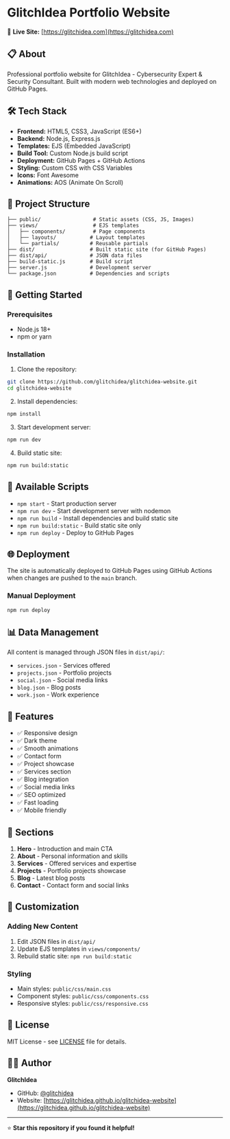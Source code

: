 # GlitchIdea Portfolio Website

🚀 **Live Site:** [https://glitchidea.com](https://glitchidea.com)

## 📋 About

Professional portfolio website for GlitchIdea - Cybersecurity Expert & Security Consultant. Built with modern web technologies and deployed on GitHub Pages.

## 🛠️ Tech Stack

- **Frontend:** HTML5, CSS3, JavaScript (ES6+)
- **Backend:** Node.js, Express.js
- **Templates:** EJS (Embedded JavaScript)
- **Build Tool:** Custom Node.js build script
- **Deployment:** GitHub Pages + GitHub Actions
- **Styling:** Custom CSS with CSS Variables
- **Icons:** Font Awesome
- **Animations:** AOS (Animate On Scroll)

## 📁 Project Structure

```
├── public/                 # Static assets (CSS, JS, Images)
├── views/                  # EJS templates
│   ├── components/         # Page components
│   ├── layouts/           # Layout templates
│   └── partials/          # Reusable partials
├── dist/                  # Built static site (for GitHub Pages)
├── dist/api/              # JSON data files
├── build-static.js        # Build script
├── server.js              # Development server
└── package.json           # Dependencies and scripts
```

## 🚀 Getting Started

### Prerequisites

- Node.js 18+ 
- npm or yarn

### Installation

1. Clone the repository:
```bash
git clone https://github.com/glitchidea/glitchidea-website.git
cd glitchidea-website
```

2. Install dependencies:
```bash
npm install
```

3. Start development server:
```bash
npm run dev
```

4. Build static site:
```bash
npm run build:static
```

## 📝 Available Scripts

- `npm start` - Start production server
- `npm run dev` - Start development server with nodemon
- `npm run build` - Install dependencies and build static site
- `npm run build:static` - Build static site only
- `npm run deploy` - Deploy to GitHub Pages

## 🌐 Deployment

The site is automatically deployed to GitHub Pages using GitHub Actions when changes are pushed to the `main` branch.

### Manual Deployment

```bash
npm run deploy
```

## 📊 Data Management

All content is managed through JSON files in `dist/api/`:

- `services.json` - Services offered
- `projects.json` - Portfolio projects
- `social.json` - Social media links
- `blog.json` - Blog posts
- `work.json` - Work experience

## 🎨 Features

- ✅ Responsive design
- ✅ Dark theme
- ✅ Smooth animations
- ✅ Contact form
- ✅ Project showcase
- ✅ Services section
- ✅ Blog integration
- ✅ Social media links
- ✅ SEO optimized
- ✅ Fast loading
- ✅ Mobile friendly

## 📱 Sections

1. **Hero** - Introduction and main CTA
2. **About** - Personal information and skills
3. **Services** - Offered services and expertise
4. **Projects** - Portfolio projects showcase
5. **Blog** - Latest blog posts
6. **Contact** - Contact form and social links

## 🔧 Customization

### Adding New Content

1. Edit JSON files in `dist/api/`
2. Update EJS templates in `views/components/`
3. Rebuild static site: `npm run build:static`

### Styling

- Main styles: `public/css/main.css`
- Component styles: `public/css/components.css`
- Responsive styles: `public/css/responsive.css`

## 📄 License

MIT License - see [LICENSE](LICENSE) file for details.

## 👨‍💻 Author

**GlitchIdea**
- GitHub: [@glitchidea](https://github.com/glitchidea)
- Website: [https://glitchidea.github.io/glitchidea-website](https://glitchidea.github.io/glitchidea-website)


---

⭐ **Star this repository if you found it helpful!**
